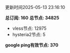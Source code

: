 更新时间2025-05-13 23:16:10

**总订阅: 160**
**总节点: 34825**
- vless节点: 12975
- hysteria2节点: 5

**google ping有效节点: 370**
